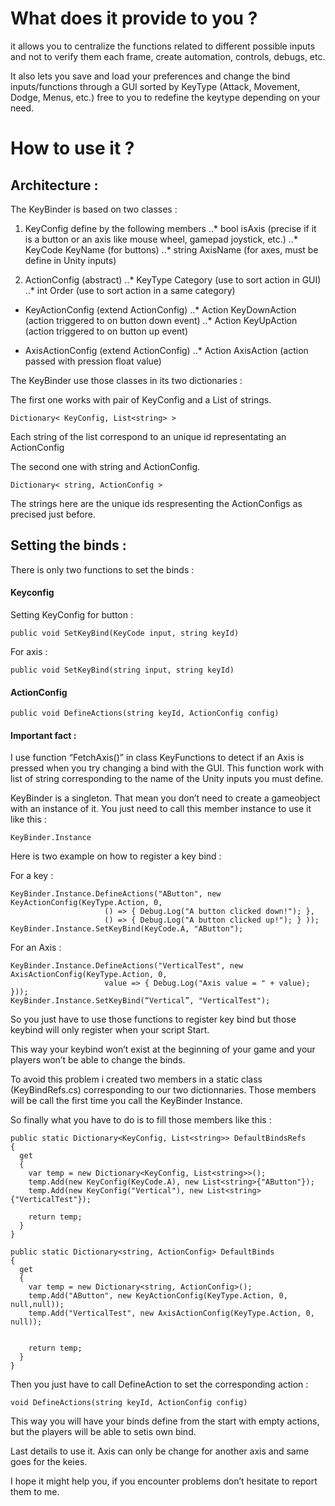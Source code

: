 # What does it provide to you ?

it allows you to centralize the functions related to different possible inputs and not to verify them each frame, create automation, controls, debugs, etc.

It also lets you save and load your preferences and change the bind inputs/functions through a GUI sorted by KeyType (Attack, Movement, Dodge, Menus, etc.) free to you to redefine the keytype depending on your need.

# How to use it ?

## Architecture :

The KeyBinder is based on two classes :

1. KeyConfig define by the following members
..* bool isAxis (precise if it is a button or an axis like mouse wheel, gamepad joystick, etc.)
..* KeyCode KeyName (for buttons)
..* string  AxisName (for axes, must be define in Unity inputs)

2. ActionConfig (abstract)
..* KeyType Category (use to sort action in GUI)
..* int Order (use to sort action in a same category)

* KeyActionConfig (extend ActionConfig)
..* Action KeyDownAction (action triggered to on button down event)
..* Action KeyUpAction (action triggered to on button up event)

* AxisActionConfig (extend ActionConfig)
..* Action<float> AxisAction (action passed with pression float value)


The KeyBinder use those classes in its two dictionaries :

The first one works with pair of KeyConfig and a List of strings.
```
Dictionary< KeyConfig, List<string> >
```
Each string of the list correspond to an unique id representating an ActionConfig 

The second one with string and ActionConfig.
```
Dictionary< string, ActionConfig >
```
The strings here are the unique ids respresenting the ActionConfigs as precised just before.

## Setting the binds :

There is only two functions to set the binds :

#### Keyconfig

Setting KeyConfig for button :
```
public void SetKeyBind(KeyCode input, string keyId)
```
For axis : 
```
public void SetKeyBind(string input, string keyId)
```

#### ActionConfig
```
public void DefineActions(string keyId, ActionConfig config)
```


#### Important fact :

I use function “FetchAxis()” in class KeyFunctions to detect if an Axis is pressed when you try changing a bind with the GUI. This function work with list of string corresponding to the name of the Unity inputs you must define.

KeyBinder is a singleton. That mean you don’t need to create a gameobject with an instance of it. You just need to call this member instance to use it like this :

```
KeyBinder.Instance
```

Here is two example on how to register a key bind :

For a key :

```
KeyBinder.Instance.DefineActions("AButton", new KeyActionConfig(KeyType.Action, 0,
                     () => { Debug.Log("A button clicked down!"); }, 
                     () => { Debug.Log("A button clicked up!"); } ));
KeyBinder.Instance.SetKeyBind(KeyCode.A, "AButton");
```

For an Axis :

```
KeyBinder.Instance.DefineActions("VerticalTest", new AxisActionConfig(KeyType.Action, 0, 
                     value => { Debug.Log("Axis value = " + value); }));
KeyBinder.Instance.SetKeyBind(“Vertical”, "VerticalTest");
```

So you just have to use those functions to register key bind but those keybind will only register when your script Start.

This way your keybind won’t exist at the beginning of your game and your players won’t be able to change the binds.

To avoid this problem i created two members in a static class (KeyBindRefs.cs) corresponding to our two dictionnaries. Those members will be call the first time you call the KeyBinder Instance.

So finally what you have to do is to fill those members like this :

```
public static Dictionary<KeyConfig, List<string>> DefaultBindsRefs
{
  get
  {
    var temp = new Dictionary<KeyConfig, List<string>>();
    temp.Add(new KeyConfig(KeyCode.A), new List<string>{"AButton"});
    temp.Add(new KeyConfig("Vertical"), new List<string>{"VerticalTest"});

    return temp;
  }
}

public static Dictionary<string, ActionConfig> DefaultBinds
{
  get
  {
    var temp = new Dictionary<string, ActionConfig>();
    temp.Add("AButton", new KeyActionConfig(KeyType.Action, 0, null,null));
    temp.Add("VerticalTest", new AxisActionConfig(KeyType.Action, 0, null));

            
    return temp;
  }
}
```

Then you just have to call DefineAction to set the corresponding action :

```
void DefineActions(string keyId, ActionConfig config)
```

This way you will have your binds define from the start with empty actions, but the players will be able to setis own bind.

Last details to use it. Axis can only be change for another axis and same goes for the keies.

I hope it might help you, if you encounter problems don’t hesitate to report them to me.
